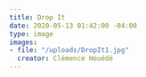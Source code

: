 ```yaml
---
title: Drop It
date: 2020-05-13 01:42:00 -04:00
type: image
images:
- file: "/uploads/DropIt1.jpg"
  creator: Clémence Houédé
---
```


